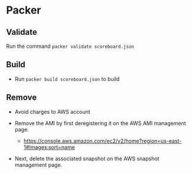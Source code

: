 # Packer

## Validate

Run the command `packer validate scoreboard.json`

## Build

- Run `packer build scoreboard.json` to build

## Remove

- Avoid charges to AWS account

- Remove the AMI by first deregistering it on the AWS AMI management page. 
  - https://console.aws.amazon.com/ec2/v2/home?region=us-east-1#Images:sort=name
- Next, delete the associated snapshot on the AWS snapshot management page.
